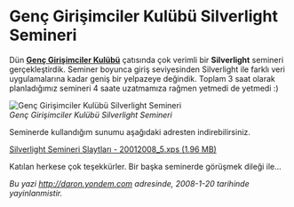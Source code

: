 # Genç Girişimciler Kulübü Silverlight Semineri 

Dün **[Genç Girişimciler Kulübü](http://www.gencgirisimciler.org/)**
çatısında çok verimli bir **Silverlight** semineri gerçekleştirdik.
Seminer boyunca giriş seviyesinden Silverlight ile farklı veri
uygulamalarına kadar geniş bir yelpazeye değindik. Toplam 3 saat olarak
planladığımız semineri 4 saate uzatmamıza rağmen yetmedi de yetmedi :)

![Genç Girişimciler Kulübü Silverlight
Semineri](../media/Genc_Girisimciler_Kulubu_Silverlight_Semineri/20012008_4.jpg)\
*Genç Girişimciler Kulübü Silverlight Semineri*

Seminerde kullandığım sunumu aşağıdaki adresten indirebilirsiniz.

[Silverlight Semineri Slaytları - 20012008\_5.xps (1.96
MB)](media/Genc_Girisimciler_Kulubu_Silverlight_Semineri/20012008_5.xps)

Katılan herkese çok teşekkürler. Bir başka seminerde görüşmek dileği
ile...


*Bu yazi http://daron.yondem.com adresinde, 2008-1-20 tarihinde yayinlanmistir.*